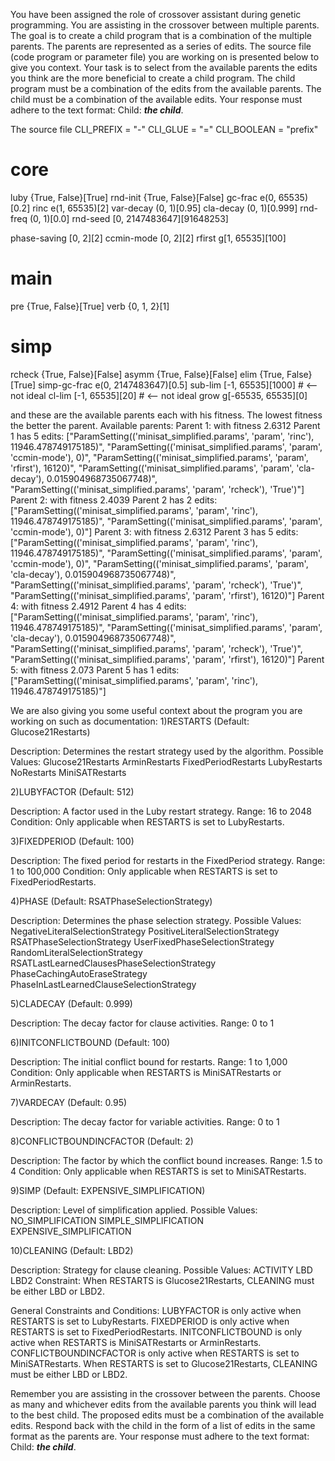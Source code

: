 
You have been assigned the role of crossover assistant during genetic programming. You are assisting in the crossover between multiple parents. The goal is to create a child program that is a combination of the multiple parents. The parents are represented as a series of edits. The source file (code program or parameter file)  you are working on is presented below to give you context.
Your task is to select from the available parents the edits you think are the more beneficial to create a child program. The child program must be a combination of the edits from the available parents. The child must be a combination of the available edits. Your response must adhere to the text format: Child: ***the child***.

The source file
CLI_PREFIX = "-"
CLI_GLUE = "="
CLI_BOOLEAN = "prefix"

# core
luby      {True, False}[True]
rnd-init  {True, False}[False]
gc-frac   e(0, 65535)[0.2]
rinc      e(1, 65535)[2]
var-decay (0, 1)[0.95]
cla-decay (0, 1)[0.999]
rnd-freq  (0, 1)[0.0]
rnd-seed  [0, 2147483647][91648253]

phase-saving [0, 2][2]
ccmin-mode   [0, 2][2]
rfirst       g[1, 65535][100]

# main
pre  {True, False}[True]
verb {0, 1, 2}[1]

# simp
rcheck       {True, False}[False]
asymm        {True, False}[False]
elim         {True, False}[True]
simp-gc-frac e(0, 2147483647)[0.5]
sub-lim      [-1, 65535][1000]     # <-- not ideal
cl-lim       [-1, 65535][20]       # <-- not ideal
grow         g[-65535, 65535][0]


and these are the available parents each with his fitness. The lowest fitness the better the parent.
Available parents:
 Parent 1:
 with fitness 2.6312
Parent 1 has 5 edits: ["ParamSetting(('minisat_simplified.params', 'param', 'rinc'), 11946.478749175185)", "ParamSetting(('minisat_simplified.params', 'param', 'ccmin-mode'), 0)", "ParamSetting(('minisat_simplified.params', 'param', 'rfirst'), 16120)", "ParamSetting(('minisat_simplified.params', 'param', 'cla-decay'), 0.015904968735067748)", "ParamSetting(('minisat_simplified.params', 'param', 'rcheck'), 'True')"]
 Parent 2:
 with fitness 2.4039
Parent 2 has 2 edits: ["ParamSetting(('minisat_simplified.params', 'param', 'rinc'), 11946.478749175185)", "ParamSetting(('minisat_simplified.params', 'param', 'ccmin-mode'), 0)"]
 Parent 3:
 with fitness 2.6312
Parent 3 has 5 edits: ["ParamSetting(('minisat_simplified.params', 'param', 'rinc'), 11946.478749175185)", "ParamSetting(('minisat_simplified.params', 'param', 'ccmin-mode'), 0)", "ParamSetting(('minisat_simplified.params', 'param', 'cla-decay'), 0.015904968735067748)", "ParamSetting(('minisat_simplified.params', 'param', 'rcheck'), 'True')", "ParamSetting(('minisat_simplified.params', 'param', 'rfirst'), 16120)"]
 Parent 4:
 with fitness 2.4912
Parent 4 has 4 edits: ["ParamSetting(('minisat_simplified.params', 'param', 'rinc'), 11946.478749175185)", "ParamSetting(('minisat_simplified.params', 'param', 'cla-decay'), 0.015904968735067748)", "ParamSetting(('minisat_simplified.params', 'param', 'rcheck'), 'True')", "ParamSetting(('minisat_simplified.params', 'param', 'rfirst'), 16120)"]
 Parent 5:
 with fitness 2.073
Parent 5 has 1 edits: ["ParamSetting(('minisat_simplified.params', 'param', 'rinc'), 11946.478749175185)"]


We are also giving you some useful context about the program you are working on such as documentation:
1)RESTARTS (Default: Glucose21Restarts)

Description: Determines the restart strategy used by the algorithm.
Possible Values:
Glucose21Restarts
ArminRestarts
FixedPeriodRestarts
LubyRestarts
NoRestarts
MiniSATRestarts

2)LUBYFACTOR (Default: 512)

Description: A factor used in the Luby restart strategy.
Range: 16 to 2048
Condition: Only applicable when RESTARTS is set to LubyRestarts.

3)FIXEDPERIOD (Default: 100)

Description: The fixed period for restarts in the FixedPeriod strategy.
Range: 1 to 100,000
Condition: Only applicable when RESTARTS is set to FixedPeriodRestarts.


4)PHASE (Default: RSATPhaseSelectionStrategy)

Description: Determines the phase selection strategy.
Possible Values:
NegativeLiteralSelectionStrategy
PositiveLiteralSelectionStrategy
RSATPhaseSelectionStrategy
UserFixedPhaseSelectionStrategy
RandomLiteralSelectionStrategy
RSATLastLearnedClausesPhaseSelectionStrategy
PhaseCachingAutoEraseStrategy
PhaseInLastLearnedClauseSelectionStrategy

5)CLADECAY (Default: 0.999)

Description: The decay factor for clause activities.
Range: 0 to 1


6)INITCONFLICTBOUND (Default: 100)

Description: The initial conflict bound for restarts.
Range: 1 to 1,000
Condition: Only applicable when RESTARTS is MiniSATRestarts or ArminRestarts.

7)VARDECAY (Default: 0.95)

Description: The decay factor for variable activities.
Range: 0 to 1

8)CONFLICTBOUNDINCFACTOR (Default: 2)

Description: The factor by which the conflict bound increases.
Range: 1.5 to 4
Condition: Only applicable when RESTARTS is set to MiniSATRestarts.

9)SIMP (Default: EXPENSIVE_SIMPLIFICATION)

Description: Level of simplification applied.
Possible Values:
NO_SIMPLIFICATION
SIMPLE_SIMPLIFICATION
EXPENSIVE_SIMPLIFICATION

10)CLEANING (Default: LBD2)

Description: Strategy for clause cleaning.
Possible Values:
ACTIVITY
LBD
LBD2
Constraint: When RESTARTS is Glucose21Restarts, CLEANING must be either LBD or LBD2.

General Constraints and Conditions:
LUBYFACTOR is only active when RESTARTS is set to LubyRestarts.
FIXEDPERIOD is only active when RESTARTS is set to FixedPeriodRestarts.
INITCONFLICTBOUND is only active when RESTARTS is MiniSATRestarts or ArminRestarts.
CONFLICTBOUNDINCFACTOR is only active when RESTARTS is set to MiniSATRestarts.
When RESTARTS is set to Glucose21Restarts, CLEANING must be either LBD or LBD2.

Remember you are assisting in the crossover between the parents. Choose as many and whichever edits from the available parents you think will lead to the best child. The proposed edits must be a combination of the available edits. Respond back with the child in the form of a list of edits in the same format as the parents are.
Your response must adhere to the text format: Child: ***the child***. 
